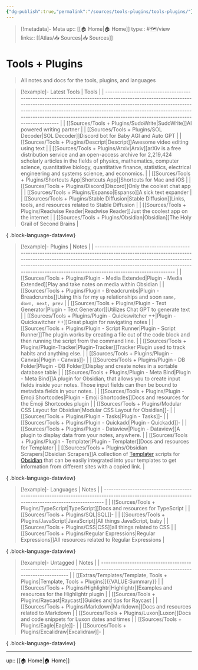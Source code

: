 ```yaml
---
{"dg-publish":true,"permalink":"/sources/tools-plugins/tools-plugins/"}
---
```


> [!metadata]- Meta
> up:: [[🏠 Home\|🏠 Home]]
> type:: #🗺/view  
> links:: [[Atlas/📥 Sources\|📥 Sources]]


# Tools + Plugins

> All notes and docs for the tools, plugins, and languages

> [!example]- Latest Tools
>  | Tools                                                                                                                                                                                                                                                                                                                                                |
> | ---------------------------------------------------------------------------------------------------------------------------------------------------------------------------------------------------------------------------------------------------------------------------------------------------------------------------------------------------- |
> | [[Sources/Tools + Plugins/SudoWrite\|SudoWrite]]<span class='summary'>AI powered writing partner</span>                                                                                                                                                                                                                                           |
> | [[Sources/Tools + Plugins/SOL Decoder\|SOL Decoder]]<span class='summary'>Discord bot for Baby AGI and Auto GPT</span>                                                                                                                                                                                                                            |
> | [[Sources/Tools + Plugins/Descript\|Descript]]<span class='summary'>Awesome video editing using text</span>                                                                                                                                                                                                                                       |
> | [[Sources/Tools + Plugins/Arxiv\|Arxiv]]<span class='summary'>arXiv is a free distribution service and an open-access archive for 2,219,424 scholarly articles in the fields of physics, mathematics, computer science, quantitative biology, quantitative finance, statistics, electrical engineering and systems science, and economics.</span> |
> | [[Sources/Tools + Plugins/Shortcuts App\|Shortcuts App]]<span class='summary'>Shortcuts for Mac and iOS</span>                                                                                                                                                                                                                                    |
> | [[Sources/Tools + Plugins/Discord\|Discord]]<span class='summary'>Only the coolest chat app</span>                                                                                                                                                                                                                                                |
> | [[Sources/Tools + Plugins/Espanso\|Espanso]]<span class='summary'>A sick text expander</span>                                                                                                                                                                                                                                                     |
> | [[Sources/Tools + Plugins/Stable Diffusion\|Stable Diffusion]]<span class='summary'>Links, tools, and resources related to Stable Diffusion</span>                                                                                                                                                                                                |
> | [[Sources/Tools + Plugins/Readwise Reader\|Readwise Reader]]<span class='summary'>Just the coolest app on the internet</span>                                                                                                                                                                                                                     |
> | [[Sources/Tools + Plugins/Obsidian\|Obsidian]]<span class='summary'>The Holy Grail of Second Brains</span>                                                                                                                                                                                                                                        |
> 
{ .block-language-dataview}

> [!example]- Plugins
>  | Notes                                                                                                                                                                                                                                                                                                                             |
> | --------------------------------------------------------------------------------------------------------------------------------------------------------------------------------------------------------------------------------------------------------------------------------------------------------------------------------- |
> | [[Sources/Tools + Plugins/Plugin - Media Extended\|Plugin - Media Extended]]<span class='summary'>Play and take notes on media within Obsidian</span>                                                                                                                                                                          |
> | [[Sources/Tools + Plugins/Plugin - Breadcrumbs\|Plugin - Breadcrumbs]]<span class='summary'>Using this for my `up` relationships and soon `same, down, next, prev`</span>                                                                                                                                                      |
> | [[Sources/Tools + Plugins/Plugin - Text Generator\|Plugin - Text Generator]]<span class='summary'>Utilizes Chat GPT to generate text</span>                                                                                                                                                                                    |
> | [[Sources/Tools + Plugins/Plugin - Quickswitcher ++\|Plugin - Quickswitcher ++]]<span class='summary'>Great plugin for navigating notes</span>                                                                                                                                                                                 |
> | [[Sources/Tools + Plugins/Plugin - Script Runner\|Plugin - Script Runner]]<span class='summary'>The plugin works by creating a file out of the code block and then running the script from the command line.</span>                                                                                                            |
> | [[Sources/Tools + Plugins/Plugin-Tracker\|Plugin-Tracker]]<span class='summary'>Tracker Plugin used to track habits and anything else.</span>                                                                                                                                                                                  |
> | [[Sources/Tools + Plugins/Plugin - Canvas\|Plugin - Canvas]]<span class='summary'>\-</span>                                                                                                                                                                                                                                    |
> | [[Sources/Tools + Plugins/Plugin - DB Folder\|Plugin - DB Folder]]<span class='summary'>Display and create notes in a sortable database table</span>                                                                                                                                                                           |
> | [[Sources/Tools + Plugins/Plugin - Meta Bind\|Plugin - Meta Bind]]<span class='summary'>A plugin for Obsidian, that allows you to create input fields inside your notes. Those input fields can then be bound to metadata fields in your notes.</span>                                                                         |
> | [[Sources/Tools + Plugins/Plugin - Emoji Shortcodes\|Plugin - Emoji Shortcodes]]<span class='summary'>Docs and resources for the Emoji Shortcodes plugin</span>                                                                                                                                                                |
> | [[Sources/Tools + Plugins/Modular CSS Layout for Obsidian\|Modular CSS Layout for Obsidian]]<span class='summary'>\-</span>                                                                                                                                                                                                    |
> | [[Sources/Tools + Plugins/Plugin - Tasks\|Plugin - Tasks]]<span class='summary'>\-</span>                                                                                                                                                                                                                                      |
> | [[Sources/Tools + Plugins/Plugin - Quickadd\|Plugin - Quickadd]]<span class='summary'>\-</span>                                                                                                                                                                                                                                |
> | [[Sources/Tools + Plugins/Plugin - Dataview\|Plugin - Dataview]]<span class='summary'>A plugin to display data from your notes, anywhere.</span>                                                                                                                                                                               |
> | [[Sources/Tools + Plugins/Plugin - Templater\|Plugin - Templater]]<span class='summary'>Docs and resources for Templater</span>                                                                                                                                                                                                |
> | [[Sources/Tools + Plugins/Obsidian Scrapers\|Obsidian Scrapers]]<span class='summary'>A collection of [Templater](https://github.com/SilentVoid13/Templater) scripts for [Obsidian](https://obsidian.md/) that can be easily integrated into your templates to get information from different sites with a copied link.</span> |
> 
{ .block-language-dataview}

> [!example]- Languages
>  | Notes                                                                                                                                            |
> | ------------------------------------------------------------------------------------------------------------------------------------------------ |
> | [[Sources/Tools + Plugins/TypeScript\|TypeScript]]<span class='summary'>Docs and resources for TypeScript</span>                              |
> | [[Sources/Tools + Plugins/SQL\|SQL]]<span class='summary'>\-</span>                                                                           |
> | [[Sources/Tools + Plugins/JavaScript\|JavaScript]]<span class='summary'>All things JavaScript, baby</span>                                    |
> | [[Sources/Tools + Plugins/CSS\|CSS]]<span class='summary'>all things related to CSS</span>                                                    |
> | [[Sources/Tools + Plugins/Regular Expressions\|Regular Expressions]]<span class='summary'>All resources related to Regular Expressions</span> |
> 
{ .block-language-dataview}


> [!example]- Untagged
>  | Notes                                                                                                                              |
> | ---------------------------------------------------------------------------------------------------------------------------------- |
> | [[Extras/Templates/Template, Tools + Plugins\|Template, Tools + Plugins]]<span class='summary'>{{VALUE:Summary}}</span>         |
> | [[Sources/Tools + Plugins/Highlightr\|Highlightr]]<span class='summary'>Examples and resources for the Highlightr plugin</span> |
> | [[Sources/Tools + Plugins/Raycast\|Raycast]]<span class='summary'>Guides and tips for Raycast</span>                            |
> | [[Sources/Tools + Plugins/Markdown\|Markdown]]<span class='summary'>Docs and resources related to Markdown</span>               |
> | [[Sources/Tools + Plugins/Luxon\|Luxon]]<span class='summary'>Docs and code snippets for Luxon dates and times</span>           |
> | [[Sources/Tools + Plugins/Eagle\|Eagle]]<span class='summary'>\-</span>                                                         |
> | [[Sources/Tools + Plugins/Excalidraw\|Excalidraw]]<span class='summary'>\-</span>                                               |
> 
{ .block-language-dataview}

---
up:: [[🏠 Home\|🏠 Home]]